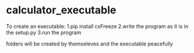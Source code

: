 # calculator_executable
To create an executable:
1.pip install cxFreeze 
2.write the program as it is in the setup.py
3.run the program

folders will be created by themseleves and the executable peacefully
